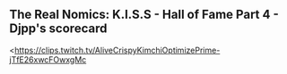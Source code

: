 ## The Real Nomics: K.I.S.S - Hall of Fame Part 4 - Djpp's scorecard
<https://clips.twitch.tv/AliveCrispyKimchiOptimizePrime-jTfE26xwcFOwxgMc>
